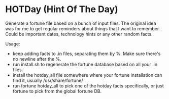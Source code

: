 # HOTDay (Hint Of The Day)

Generate a fortune file based on a bunch of input files. The original idea was for me to get regular reminders about things that I want to remember. Could be important dates, technology hints or any other random facts.

Usage:
- keep adding facts to .in files, separating them by %. Make sure there's no newline after the %.
- run install.sh to regenerate the fortune database based on all your .in files.
- install the hotday_all file somewhere where your fortune installation can find it, usually /usr/share/fortune/
- run fortune hotday_all to pick one of the hotday facts specifically, or just fortune to pick from the global fortune DB.



